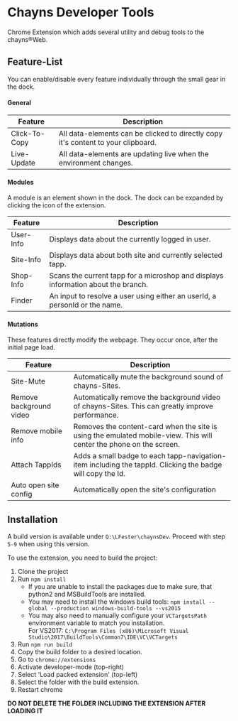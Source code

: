 # Chayns Developer Tools # 

Chrome Extension which adds several utility and debug tools to the chayns®Web.

## Feature-List ##

You can enable/disable every feature individually through the small gear in the dock.

#### General ####

| Feature       | Description |
|---------------|-------------|
| Click-To-Copy | All data-elements can be clicked to directly copy it's content to your clipboard. |
| Live-Update   | All data-elements are updating live when the environment changes. |

#### Modules ####

A module is an element shown in the dock. The dock can be expanded by clicking the icon of the extension.

| Feature     | Description |
|-------------|-------------|
| User-Info   | Displays data about the currently logged in user. |
| Site-Info   | Displays data about both site and currently selected tapp. |
| Shop-Info   | Scans the current tapp for a microshop and displays information about the branch. |
| Finder      | An input to resolve a user using either an userId, a personId or the name. |

#### Mutations ####

These features directly modify the webpage. They occur once, after the initial page load.

| Feature     | Description |
|-------------|-------------|
| Site-Mute | Automatically mute the background sound of chayns-Sites. |
| Remove background video | Automatically remove the background video of chayns-Sites. This can greatly improve performance. |
| Remove mobile info | Removes the content-card when the site is using the emulated mobile-view. This will center the phone on the screen. |
| Attach TappIds | Adds a small badge to each tapp-navigation-item including the tappId. Clicking the badge will copy the Id. |
| Auto open site config | Automatically open the site's configuration |

## Installation ##

A build version is available under `Q:\LFester\chaynsDev`.
Proceed with step `5-9` when using this version.

To use the extension, you need to build the project:

1. Clone the project 
2. Run `npm install`
   - If you are unable to install the packages due to make sure, that python2 and MSBuildTools are installed.
   - You may need to install the windows build tools: `npm install --global --production windows-build-tools --vs2015`
   - You may also need to manually configure your `VCTargetsPath` environment variable to match you installation. <br> For VS2017: `C:\Program Files (x86)\Microsoft Visual Studio\2017\BuildTools\Common7\IDE\VC\VCTargets` 
3. Run `npm run build`
4. Copy the build folder to a desired location.
5. Go to `chrome://extensions`
6. Activate developer-mode (top-right)
7. Select 'Load packed extension' (top-left)
8. Select the folder with the build extension.
9. Restart chrome

__DO NOT DELETE THE FOLDER INCLUDING THE EXTENSION AFTER LOADING IT__
